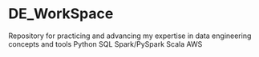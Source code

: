 # DE_WorkSpace
Repository for practicing and advancing my expertise in data engineering concepts and tools
Python
SQL
Spark/PySpark 
Scala 
AWS 
